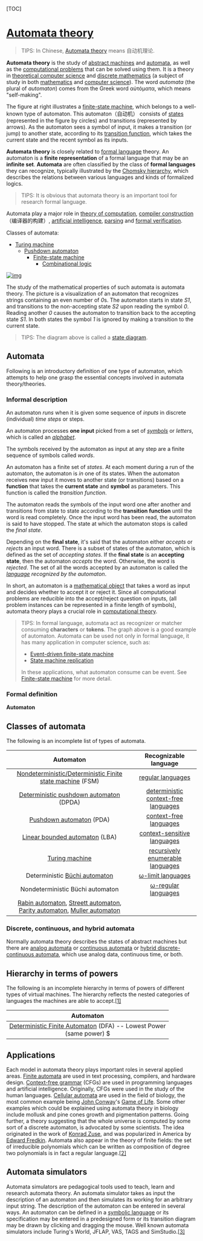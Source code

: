 [TOC]



# [Automata theory](https://en.wikipedia.org/wiki/Automata_theory)

> TIPS: In Chinese, [Automata theory](https://en.wikipedia.org/wiki/Automata_theory) means 自动机理论.

**Automata theory** is the study of [abstract machines](https://en.wikipedia.org/wiki/Abstract_machine) and [automata](https://en.wikipedia.org/wiki/Automaton), as well as the [computational problems](https://en.wikipedia.org/wiki/Computational_problem) that can be solved using them. It is a theory in [theoretical computer science](https://en.wikipedia.org/wiki/Theoretical_computer_science) and [discrete mathematics](https://en.wikipedia.org/wiki/Discrete_mathematics) (a subject of study in both [mathematics](https://en.wikipedia.org/wiki/Mathematics) and [computer science](https://en.wikipedia.org/wiki/Computer_science)). The word *automata* (the plural of *automaton*) comes from the Greek word αὐτόματα, which means "self-making".

The figure at right illustrates a [finite-state machine](https://en.wikipedia.org/wiki/Finite-state_machine), which belongs to a well-known type of automaton. This automaton（自动机） consists of [states](https://en.wikipedia.org/wiki/State_(computer_science)) (represented in the figure by circles) and transitions (represented by arrows). As the automaton sees a symbol of input, it makes a transition (or jump) to another state, according to its [transition function](https://en.wikipedia.org/wiki/Transition_system), which takes the current state and the recent symbol as its inputs.

**Automata theory** is closely related to [formal language](https://en.wikipedia.org/wiki/Formal_language) theory. An automaton is a **finite representation** of a formal language that may be an **infinite set**. **Automata** are often classified by the class of **formal languages** they can recognize, typically illustrated by the [Chomsky hierarchy](https://en.wikipedia.org/wiki/Chomsky_hierarchy), which describes the relations between various languages and kinds of formalized logics.

> TIPS: It is obvious that automata theory is an important tool for research formal language.

Automata play a major role in [theory of computation](https://en.wikipedia.org/wiki/Theory_of_computation), [compiler construction](https://en.wikipedia.org/wiki/Compiler_construction)（编译器的构建）, [artificial intelligence](https://en.wikipedia.org/wiki/Artificial_intelligence), [parsing](https://en.wikipedia.org/wiki/Parsing) and [formal verification](https://en.wikipedia.org/wiki/Formal_verification).

Classes of automata:

- [Turing machine](https://en.wikipedia.org/wiki/Turing_machine)
  - [Pushdown automaton](https://en.wikipedia.org/wiki/Pushdown_automaton)
    - [Finite-state machine](https://en.wikipedia.org/wiki/Finite-state_machine)
      - [Combinational logic](https://en.wikipedia.org/wiki/Combinational_logic)



[![img](https://upload.wikimedia.org/wikipedia/commons/thumb/9/9d/DFAexample.svg/300px-DFAexample.svg.png)](https://en.wikipedia.org/wiki/File:DFAexample.svg)

The study of the mathematical properties of such automata is automata theory. The picture is a visualization of an automaton that recognizes strings containing an even number of *0*s. The automaton starts in state *S1*, and transitions to the non-accepting state *S2* upon reading the symbol *0*. Reading another *0* causes the automaton to transition back to the accepting state *S1*. In both states the symbol *1* is ignored by making a transition to the current state. 

> TIPS: The diagram above is called a [state diagram](https://en.wikipedia.org/wiki/State_diagram).

## Automata

Following is an introductory definition of one type of automaton, which attempts to help one grasp the essential concepts involved in automata theory/theories. 

### Informal description

An automaton *runs* when it is given some sequence of *inputs* in discrete (individual) *time steps* or steps. 

An automaton processes **one input** picked from a set of *[symbols](https://en.wikipedia.org/wiki/Symbol_(formal))* or *letters*, which is called an *[alphabet](https://en.wikipedia.org/wiki/Alphabet_(computer_science))*. 

The symbols received by the automaton as input at any step are a finite sequence of symbols called *words*. 

An automaton has a finite set of *states*. At each moment during a run of the automaton, the automaton is *in* one of its states. When the automaton receives new input it moves to another state (or transitions) based on a **function** that takes the **current state** and **symbol** as parameters. This function is called the *transition function*. 

The automaton reads the symbols of the input word one after another and transitions from state to state according to the **transition function** until the word is read completely. Once the input word has been read, the automaton is said to have stopped. The state at which the automaton stops is called the *final state*. 

Depending on the **final state**, it's said that the automaton either *accepts* or *rejects* an input word. There is a subset of states of the automaton, which is defined as the set of *accepting states*. If the **final state** is an **accepting state**, then the automaton *accepts* the word. Otherwise, the word is *rejected*. The set of all the words accepted by an automaton is called the *[language](https://en.wikipedia.org/wiki/Formal_language) recognized by the automaton*.



In short, an automaton is a [mathematical object](https://en.wikipedia.org/wiki/Mathematical_object) that takes a word as input and decides whether to accept it or reject it. Since all computational problems are reducible into the accept/reject question on inputs, (all problem instances can be represented in a finite length of symbols), automata theory plays a crucial role in [computational theory](https://en.wikipedia.org/wiki/Computational_theory).

> TIPS: In formal language, automata act as recognizer or matcher consuming **characters** or **tokens**. The graph above is a good example of automaton. Automata can be used not only in formal language,  it has many application in computer science, such as:
>
> - [Event-driven finite-state machine](https://en.wikipedia.org/wiki/Event-driven_finite-state_machine)
> - [State machine replication](https://en.wikipedia.org/wiki/State_machine_replication)
>
> In these applications, what automaton consume can be event. See [Finite-state machine](https://en.wikipedia.org/wiki/Finite-state_machine#Software_applications) for more detail.

### Formal definition

 **Automaton** 





## Classes of automata

 The following is an incomplete list of types of automata. 

|                          Automaton                           |                    Recognizable language                     |
| :----------------------------------------------------------: | :----------------------------------------------------------: |
| [Nondeterministic/Deterministic Finite state machine](https://en.wikipedia.org/wiki/Finite_state_machine) (FSM) | [regular languages](https://en.wikipedia.org/wiki/Regular_language) |
| [Deterministic pushdown automaton](https://en.wikipedia.org/wiki/Deterministic_pushdown_automaton) (DPDA) | [deterministic context-free languages](https://en.wikipedia.org/wiki/Deterministic_context-free_language) |
| [Pushdown automaton](https://en.wikipedia.org/wiki/Pushdown_automaton) (PDA) | [context-free languages](https://en.wikipedia.org/wiki/Context-free_language) |
| [Linear bounded automaton](https://en.wikipedia.org/wiki/Linear_bounded_automaton) (LBA) | [context-sensitive languages](https://en.wikipedia.org/wiki/Context-sensitive_language) |
| [Turing machine](https://en.wikipedia.org/wiki/Turing_machine) | [recursively enumerable languages](https://en.wikipedia.org/wiki/Recursively_enumerable_language) |
| Deterministic [Büchi automaton](https://en.wikipedia.org/wiki/Büchi_automaton) | [ω-limit languages](https://en.wikipedia.org/wiki/Omega_language#Operations) |
|               Nondeterministic Büchi automaton               | [ω-regular languages](https://en.wikipedia.org/wiki/Omega-regular_language) |
| [Rabin automaton](https://en.wikipedia.org/wiki/Rabin_automaton), [Streett automaton](https://en.wikipedia.org/wiki/Streett_automaton), [Parity automaton](https://en.wikipedia.org/wiki/Parity_automaton), [Muller automaton](https://en.wikipedia.org/wiki/Muller_automaton) |                                                              |

### Discrete, continuous, and hybrid automata

 Normally automata theory describes the states of abstract machines but there are [analog automata](https://en.wikipedia.org/wiki/Analog_automata) or [continuous automata](https://en.wikipedia.org/w/index.php?title=Continuous_automata&action=edit&redlink=1) or [hybrid discrete-continuous automata](https://en.wikipedia.org/wiki/Hybrid_automaton), which use analog data, continuous time, or both. 

## Hierarchy in terms of powers

 The following is an incomplete hierarchy in terms of powers of different types of virtual machines. The hierarchy reflects the nested categories of languages the machines are able to accept.[[1\]](https://en.wikipedia.org/wiki/Automata_theory#cite_note-Aaniya_B-1) 

|                          Automaton                           |
| :----------------------------------------------------------: |
| [Deterministic Finite Automaton](https://en.wikipedia.org/wiki/Deterministic_Finite_Automaton) (DFA) -- Lowest Power <br/>(same power)   $ || $  (same power)<br/> [Nondeterministic Finite Automaton](https://en.wikipedia.org/wiki/Nondeterministic_Finite_Automaton) (NFA) (above is weaker)   $ \cap $  (below is stronger) <br/>[Deterministic Push Down Automaton](https://en.wikipedia.org/wiki/Deterministic_pushdown_automaton) (DPDA-I) <br/>with 1 push-down store<br/> $ \cap $ <br/>[Nondeterministic Push Down Automaton](https://en.wikipedia.org/w/index.php?title=Nondeterministic_Push_Down_Automaton&action=edit&redlink=1) (NPDA-I) <br/>with 1 push-down store<br/> $ \cap $ <br/>[Linear Bounded Automaton](https://en.wikipedia.org/wiki/Linear_bounded_automaton) (LBA) <br/>$ \cap $ <br/>[Deterministic Push Down Automaton](https://en.wikipedia.org/wiki/Deterministic_pushdown_automaton) (DPDA-II) <br/>with 2 push-down stores<br/> $ || $ <br/>[Nondeterministic Push Down Automaton](https://en.wikipedia.org/w/index.php?title=Nondeterministic_Push_Down_Automaton&action=edit&redlink=1) (NPDA-II) <br/>with 2 push-down stores<br/> $ || $ <br/>[Deterministic Turing Machine](https://en.wikipedia.org/wiki/Deterministic_Turing_machine) (DTM)<br/> $ || $ <br/>[Nondeterministic Turing Machine](https://en.wikipedia.org/wiki/Nondeterministic_Turing_machine) (NTM) $ || $ [<br/>Probabilistic Turing Machine](https://en.wikipedia.org/wiki/Probabilistic_Turing_machine) (PTM)<br/> $ || $ <br/>[Multitape Turing Machine](https://en.wikipedia.org/wiki/Multitape_Turing_machine) (MTM) $ || $ [Mu<br/>ltidimensional Turing Machine](https://en.wikipedia.org/wiki/Turing_machine_equivalents#Other_equivalent_machines_and_methods) |

## Applications

Each model in automata theory plays important roles in several applied areas. [Finite automata](https://en.wikipedia.org/wiki/Finite_automata) are used in text processing, compilers, and hardware design. [Context-free grammar](https://en.wikipedia.org/wiki/Context-free_grammar) (CFGs) are used in programming languages and artificial intelligence. Originally, CFGs were used in the study of the human languages. [Cellular automata](https://en.wikipedia.org/wiki/Cellular_automata) are used in the field of biology, the most common example being [John Conway](https://en.wikipedia.org/wiki/John_Horton_Conway)'s [Game of Life](https://en.wikipedia.org/wiki/Conway's_Game_of_Life). Some other examples which could be explained using automata theory in biology include mollusk and pine cones growth and pigmentation patterns. Going further, a theory suggesting that the whole universe is computed by some sort of a discrete automaton, is advocated by some scientists. The idea originated in the work of [Konrad Zuse](https://en.wikipedia.org/wiki/Konrad_Zuse), and was popularized in America by [Edward Fredkin](https://en.wikipedia.org/wiki/Edward_Fredkin). Automata also appear in the theory of finite fields: the set of irreducible polynomials which can be written as composition of degree two polynomials is in fact a regular language.[[2\]](https://en.wikipedia.org/wiki/Automata_theory#cite_note-2) 

## Automata simulators

Automata simulators are pedagogical tools used to teach, learn and research automata theory. An automata simulator takes as input the description of an automaton and then simulates its working for an arbitrary input string. The description of the automaton can be entered in several ways. An automaton can be defined in a [symbolic language](https://en.wikipedia.org/wiki/Symbolic_language_(programming)) or its specification may be entered in a predesigned form or its transition diagram may be drawn by clicking and dragging the mouse. Well known automata simulators include Turing's World, JFLAP, VAS, TAGS and SimStudio.[[3\]](https://en.wikipedia.org/wiki/Automata_theory#cite_note-3) 


